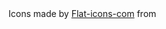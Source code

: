 <div>Icons made by <a href="https://www.flaticon.com/authors/flat-icons-com" title="Flat-icons-com">Flat-icons-com</a> from <a href="https://www.flaticon.com/" title="Flaticon">
